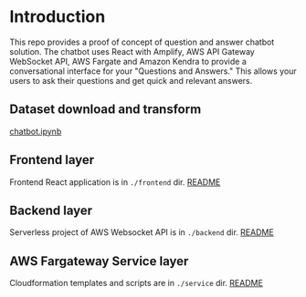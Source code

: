 # Introduction

This repo provides a proof of concept of question and answer chatbot solution. The chatbot uses React with Amplify, AWS API Gateway WebSocket API, AWS Fargate and Amazon Kendra to provide a conversational interface for your "Questions and Answers." This allows your users to ask their questions and get quick and relevant answers.

## Dataset download and transform

[chatbot.ipynb](chatbot.ipynb)

## Frontend layer

Frontend React application is in `./frontend` dir. [README](frontend/README.md)

## Backend layer

Serverless project of AWS Websocket API is in `./backend` dir. [README](backend/README.md)

## AWS Fargateway Service layer

Cloudformation templates and scripts are in `./service` dir. [README](service/README.md)
